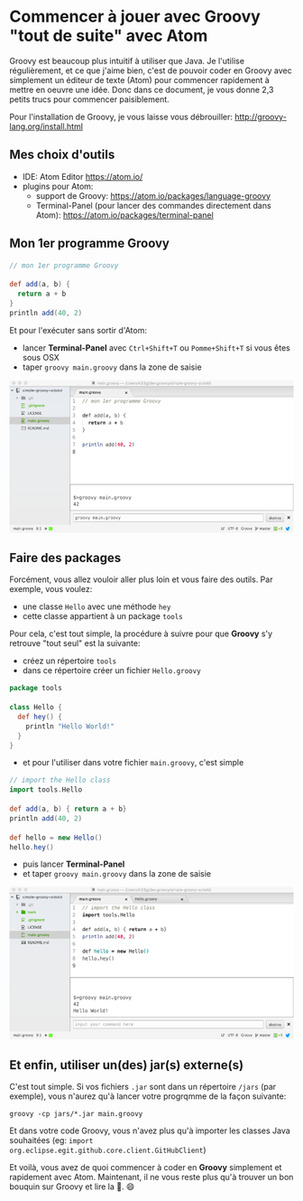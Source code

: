 # Commencer à jouer avec Groovy "tout de suite" avec Atom

Groovy est beaucoup plus intuitif à utiliser que Java. Je l'utilise régulièrement, et ce que j'aime bien, c'est de pouvoir coder en Groovy avec simplement un éditeur de texte (Atom) pour commencer rapidement à mettre en oeuvre une idée. Donc dans ce document, je vous donne 2,3 petits trucs pour commencer paisiblement.

Pour l'installation de Groovy, je vous laisse vous débrouiller: http://groovy-lang.org/install.html

## Mes choix d'outils

- IDE: Atom Editor https://atom.io/
- plugins pour Atom:
  - support de Groovy: https://atom.io/packages/language-groovy
  - Terminal-Panel (pour lancer des commandes directement dans Atom): https://atom.io/packages/terminal-panel

## Mon 1er programme Groovy

```groovy
// mon 1er programme Groovy

def add(a, b) {
  return a + b
}
println add(40, 2)
```

Et pour l'exécuter sans sortir d'Atom:
- lancer **Terminal-Panel** avec `Ctrl+Shift+T` ou `Pomme+Shift+T` si vous êtes sous OSX
- taper `groovy main.groovy` dans la zone de saisie

![:octocat:](pic/00-groovy.png)

## Faire des packages

Forcément, vous allez vouloir aller plus loin et vous faire des outils. Par exemple, vous voulez:
- une classe `Hello` avec une méthode `hey`
- cette classe appartient à un package `tools`

Pour cela, c'est tout simple, la procédure à suivre pour que **Groovy** s'y retrouve "tout seul" est la suivante:
- créez un répertoire `tools`
- dans ce répertoire créer un fichier `Hello.groovy`
```groovy
package tools

class Hello {
  def hey() {
    println "Hello World!"
  }
}
```
- et pour l'utiliser dans votre fichier `main.groovy`, c'est simple
```groovy
// import the Hello class
import tools.Hello

def add(a, b) { return a + b}
println add(40, 2)

def hello = new Hello()
hello.hey()
```
- puis lancer **Terminal-Panel** 
- et taper `groovy main.groovy` dans la zone de saisie

![:octocat:](pic/01-groovy.png)

## Et enfin, utiliser un(des) jar(s) externe(s)

C'est tout simple. Si vos fichiers `.jar` sont dans un répertoire `/jars` (par exemple), vous n'aurez qu'à lancer votre progrqmme de la façon suivante:

```
groovy -cp jars/*.jar main.groovy
```

Et dans votre code Groovy, vous n'avez plus qu'à importer les classes Java souhaitées (eg: `import org.eclipse.egit.github.core.client.GitHubClient`)

Et voilà, vous avez de quoi commencer à coder en **Groovy** simplement et rapidement avec Atom. Maintenant, il ne vous reste plus qu'à trouver un bon bouquin sur Groovy et lire la 📖. :smile:

